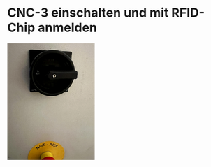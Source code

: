 # CNC-3 einschalten und mit RFID-Chip anmelden
<img src="images/IMG_5461.jpg" alt="Black rotary main switch set to off position mounted on a light gray panel above a yellow emergency stop button labeled NOT-AUS. The environment appears industrial and functional with no visible emotional tone." width="200">
